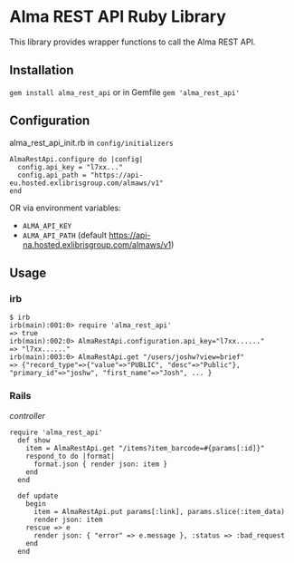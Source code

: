 # Alma REST API Ruby Library

This library provides wrapper functions to call the Alma REST API.

## Installation
`gem install alma_rest_api`
or in Gemfile
`gem 'alma_rest_api'`

## Configuration
alma_rest_api_init.rb in `config/initializers`
```
AlmaRestApi.configure do |config|
  config.api_key = "l7xx..."
  config.api_path = "https://api-eu.hosted.exlibrisgroup.com/almaws/v1"
end
```

OR via environment variables:
* `ALMA_API_KEY`  
* `ALMA_API_PATH` (default https://api-na.hosted.exlibrisgroup.com/almaws/v1)

## Usage

### irb

```
$ irb
irb(main):001:0> require 'alma_rest_api'
=> true
irb(main):002:0> AlmaRestApi.configuration.api_key="l7xx......"
=> "l7xx......"
irb(main):003:0> AlmaRestApi.get "/users/joshw?view=brief"
=> {"record_type"=>{"value"=>"PUBLIC", "desc"=>"Public"}, "primary_id"=>"joshw", "first_name"=>"Josh", ... }
```

### Rails

*controller*
```
require 'alma_rest_api'
  def show
    item = AlmaRestApi.get "/items?item_barcode=#{params[:id]}"
    respond_to do |format|
      format.json { render json: item }
    end
  end

  def update
    begin
      item = AlmaRestApi.put params[:link], params.slice(:item_data)
      render json: item
    rescue => e
      render json: { "error" => e.message }, :status => :bad_request
    end
  end  
```